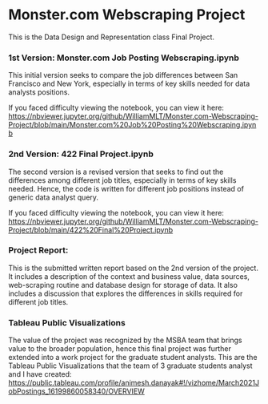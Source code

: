 # Monster.com Webscraping Project
This is the Data Design and Representation class Final Project.

### 1st Version: Monster.com Job Posting Webscraping.ipynb
This initial version seeks to compare the job differences between San Francisco and New York, especially in terms of key skills needed for data analysts positions.

If you faced difficulty viewing the notebook, you can view it here:
https://nbviewer.jupyter.org/github/WilliamMLT/Monster.com-Webscraping-Project/blob/main/Monster.com%20Job%20Posting%20Webscraping.ipynb


### 2nd Version: 422 Final Project.ipynb
The second version is a revised version that seeks to find out the differences among different job titles, especially in terms of key skills needed. Hence, the code is written for different job positions instead of generic data analyst query. 

If you faced difficulty viewing the notebook, you can view it here:
https://nbviewer.jupyter.org/github/WilliamMLT/Monster.com-Webscraping-Project/blob/main/422%20Final%20Project.ipynb


### Project Report:
This is the submitted written report based on the 2nd version of the project. It includes a description of the context and business value, data sources, web-scraping routine and database design for storage of data. It also includes a discussion that explores the differences in skills required for different job titles.


### Tableau Public Visualizations
The value of the project was recognized by the MSBA team that brings value to the broader population, hence this final project was further extended into a work project for the graduate student analysts.
This are the Tableau Public Visualizations that the team of 3 graduate students analyst and I have created:
https://public.tableau.com/profile/animesh.danayak#!/vizhome/March2021JobPostings_16199860058340/OVERVIEW
